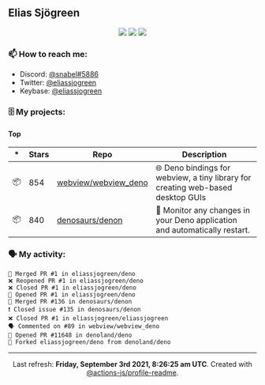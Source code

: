 ## Elias Sjögreen

<p align="center">
  <img src="https://img.shields.io/badge/🎂-dec. 2003-success" />
  <img src="https://img.shields.io/badge/🌎-Stockholm-informational" />
  <img src="https://img.shields.io/badge/👦-He/Him-informational" />
</p>

### 📫 How to reach me:

- Discord: [@snabel#5886](https://discord.com/users/267978757799673866)
- Twitter: [@eliassjogreen](https://twitter.com/eliassjogreen)
- Keybase: [@eliassjogreen](https://keybase.io/eliassjogreen)

### 🗄 My projects:

#### Top
|*|Stars|Repo|Description|
|---|---|---|---|
| 📦 | 854 | [webview/webview_deno](https://github.com/webview/webview_deno) | 🌐 Deno bindings for webview, a tiny library for creating web-based desktop GUIs |
| 📦 | 840 | [denosaurs/denon](https://github.com/denosaurs/denon) | 👀 Monitor any changes in your Deno application and automatically restart. |

### 🗣 My activity:

```
🎉 Merged PR #1 in eliassjogreen/deno
❌ Reopened PR #1 in eliassjogreen/deno
❌ Closed PR #1 in eliassjogreen/deno
💪 Opened PR #1 in eliassjogreen/deno
🎉 Merged PR #136 in denosaurs/denon
❗️ Closed issue #135 in denosaurs/denon
❌ Closed PR #1 in eliassjogreen/eliassjogreen
🗣 Commented on #89 in webview/webview_deno
💪 Opened PR #11648 in denoland/deno
🍴 Forked eliassjogreen/deno from denoland/deno
```

------------
<p align="center">Last refresh: <b>Friday, September 3rd 2021, 8:26:25 am UTC</b>. Created with <a href=https://github.com/marketplace/actions/profile-readme>@actions-js/profile-readme</a>.</p>
